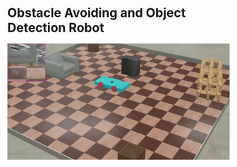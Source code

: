 # Obstacle Avoiding and Object Detection Robot

<p><img src="https://github.com/ExGranite/obstacle-avoiding/blob/main/RobotCreate.png"></p>

